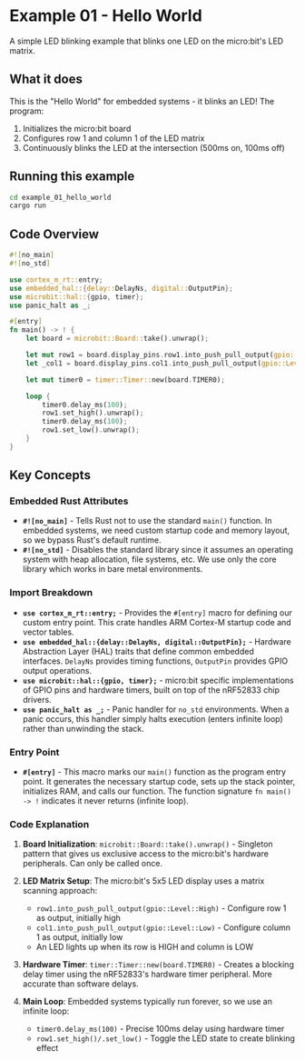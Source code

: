# Example 01 - Hello World

A simple LED blinking example that blinks one LED on the micro:bit's LED matrix.

## What it does

This is the "Hello World" for embedded systems - it blinks an LED! The program:

1. Initializes the micro:bit board
2. Configures row 1 and column 1 of the LED matrix 
3. Continuously blinks the LED at the intersection (500ms on, 100ms off)

## Running this example

```bash
cd example_01_hello_world
cargo run
```
## Code Overview

```rust
#![no_main]
#![no_std]

use cortex_m_rt::entry;
use embedded_hal::{delay::DelayNs, digital::OutputPin};
use microbit::hal::{gpio, timer};
use panic_halt as _;

#[entry]
fn main() -> ! {
    let board = microbit::Board::take().unwrap();

    let mut row1 = board.display_pins.row1.into_push_pull_output(gpio::Level::High);
    let _col1 = board.display_pins.col1.into_push_pull_output(gpio::Level::Low);

    let mut timer0 = timer::Timer::new(board.TIMER0);

    loop {
        timer0.delay_ms(100);
        row1.set_high().unwrap();
        timer0.delay_ms(100);
        row1.set_low().unwrap();
    }
}
```

## Key Concepts

### Embedded Rust Attributes

- **`#![no_main]`** - Tells Rust not to use the standard `main()` function. In embedded systems, we need custom startup code and memory layout, so we bypass Rust's default runtime.
- **`#![no_std]`** - Disables the standard library since it assumes an operating system with heap allocation, file systems, etc. We use only the core library which works in bare metal environments.

### Import Breakdown

- **`use cortex_m_rt::entry;`** - Provides the `#[entry]` macro for defining our custom entry point. This crate handles ARM Cortex-M startup code and vector tables.
- **`use embedded_hal::{delay::DelayNs, digital::OutputPin};`** - Hardware Abstraction Layer (HAL) traits that define common embedded interfaces. `DelayNs` provides timing functions, `OutputPin` provides GPIO output operations.
- **`use microbit::hal::{gpio, timer};`** - micro:bit specific implementations of GPIO pins and hardware timers, built on top of the nRF52833 chip drivers.
- **`use panic_halt as _;`** - Panic handler for `no_std` environments. When a panic occurs, this handler simply halts execution (enters infinite loop) rather than unwinding the stack.

### Entry Point

- **`#[entry]`** - This macro marks our `main()` function as the program entry point. It generates the necessary startup code, sets up the stack pointer, initializes RAM, and calls our function. The function signature `fn main() -> !` indicates it never returns (infinite loop).

### Code Explanation

1. **Board Initialization**: `microbit::Board::take().unwrap()` - Singleton pattern that gives us exclusive access to the micro:bit's hardware peripherals. Can only be called once.

2. **LED Matrix Setup**: The micro:bit's 5x5 LED display uses a matrix scanning approach:
   - `row1.into_push_pull_output(gpio::Level::High)` - Configure row 1 as output, initially high
   - `col1.into_push_pull_output(gpio::Level::Low)` - Configure column 1 as output, initially low
   - An LED lights up when its row is HIGH and column is LOW

3. **Hardware Timer**: `timer::Timer::new(board.TIMER0)` - Creates a blocking delay timer using the nRF52833's hardware timer peripheral. More accurate than software delays.

4. **Main Loop**: Embedded systems typically run forever, so we use an infinite loop:
   - `timer0.delay_ms(100)` - Precise 100ms delay using hardware timer
   - `row1.set_high()/.set_low()` - Toggle the LED state to create blinking effect